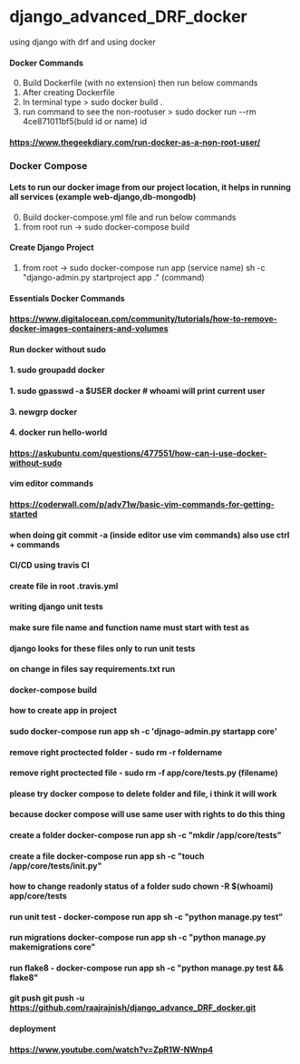 # django_advanced_DRF_docker
using django with drf and using docker

#### Docker Commands
0. Build Dockerfile (with no extension) then run below commands
1. After creating Dockerfile
2. In terminal type >  sudo docker build .
3. run command to see the non-rootuser > sudo docker run --rm 4ce871011bf5(buld id or name) id
#### https://www.thegeekdiary.com/run-docker-as-a-non-root-user/

### Docker Compose 
#### Lets to run our docker image from our project location, it helps in running all services (example web-django,db-mongodb)
0. Build docker-compose.yml file and run below commands
1. from root run -> sudo docker-compose build

#### Create Django Project
1. from root -> sudo docker-compose run app (service name) sh -c "django-admin.py startproject app ." (command)


#### Essentials Docker Commands
#### https://www.digitalocean.com/community/tutorials/how-to-remove-docker-images-containers-and-volumes

#### Run docker without sudo
#### 1.  sudo groupadd docker
#### 1.  sudo gpasswd -a $USER docker # whoami will print current user
#### 3. newgrp docker
#### 4. docker run hello-world
#### https://askubuntu.com/questions/477551/how-can-i-use-docker-without-sudo


#### vim editor commands
#### https://coderwall.com/p/adv71w/basic-vim-commands-for-getting-started
#### when doing git commit -a (inside editor use vim commands) also use ctrl + commands

#### CI/CD using travis CI
#### create file in root .travis.yml


#### writing django unit tests
#### make sure file name and function name must start with test as 
#### django looks for these files only to run unit tests

#### on change in files say requirements.txt run
#### docker-compose build

#### how to create app in project
#### sudo docker-compose run app sh -c 'djnago-admin.py startapp core'

#### remove right proctected folder - sudo rm -r foldername
#### remove right proctected file - sudo rm -f app/core/tests.py (filename)

#### please try docker compose to delete folder and file, i think it will work
#### because docker compose will use same user with rights to do this thing

#### create a folder docker-compose run app sh -c "mkdir /app/core/tests"
#### create a file docker-compose run app sh -c "touch /app/core/tests/__init__.py"

#### how to change readonly status of a folder sudo chown -R $(whoami) app/core/tests

#### run unit test - docker-compose run app sh -c "python manage.py test"
#### run migrations docker-compose run app sh -c "python manage.py makemigrations core"
#### run flake8 -  docker-compose run app sh -c "python manage.py test && flake8"
#### git push  git push -u https://github.com/raajrajnish/django_advance_DRF_docker.git

#### deployment
#### https://www.youtube.com/watch?v=ZpR1W-NWnp4